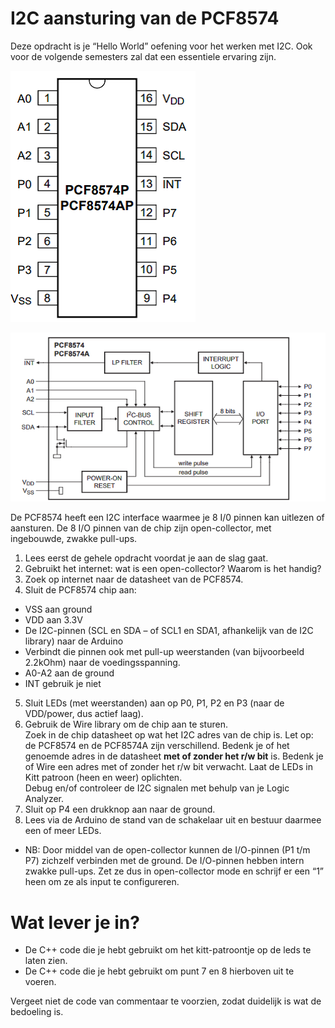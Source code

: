 # I2C aansturing van de PCF8574

Deze opdracht is je “Hello World” oefening voor het werken met I2C. Ook voor de volgende semesters zal dat een essentiele ervaring zijn.

![Pin out pcf8574](./img/image1.png)

![schema pcf8574](./img/image2.png)

De PCF8574 heeft een I2C interface waarmee je 8 I/0 pinnen kan uitlezen of aansturen. De 8 I/O pinnen van de chip zijn open-collector, met ingebouwde, zwakke pull-ups.

1. Lees eerst de gehele opdracht voordat je aan de slag gaat.
2. Gebruikt het internet: wat is een open-collector? Waarom is het handig?
3. Zoek op internet naar de datasheet van de PCF8574.
4. Sluit de PCF8574 chip aan:

  - VSS aan ground   
  - VDD aan 3.3V   
  - De I2C-pinnen (SCL en SDA – of SCL1 en SDA1, afhankelijk van de I2C library) naar de Arduino   
  - Verbindt die pinnen ook met <span class="mark">pull-up weerstanden</span> (van bijvoorbeeld 2.2kOhm) naar de voedingsspanning.
  - A0-A2 aan de ground   
  - INT gebruik je niet   

5. Sluit LEDs (met weerstanden) aan op P0, P1, P2 en P3 (naar de VDD/power, dus actief laag).  
6. Gebruik de Wire library om de chip aan te sturen.  
Zoek in de chip datasheet op wat het I2C adres van de chip is. Let
op: de PCF8574 en de PCF8574A zijn verschillend. Bedenk je of het genoemde
adres in de datasheet **met of zonder het r/w bit** is. Bedenk je of Wire een adres met of zonder het r/w bit verwacht. Laat de LEDs in Kitt patroon (heen en weer) oplichten.  
Debug en/of controleer de I2C signalen met behulp van je Logic Analyzer.
7. Sluit op P4 een drukknop aan naar de ground.  
8. Lees via de Arduino de stand van de schakelaar uit en bestuur daarmee een of meer LEDs.

-   NB: Door middel van de open-collector kunnen de I/O-pinnen (P1 t/m
    P7) zichzelf verbinden met de ground. De I/O-pinnen hebben intern zwakke
    pull-ups. Zet ze dus in open-collector mode en schrijf er een “1”
    heen om ze als input te configureren.

# Wat lever je in?

-   De C++ code die je hebt gebruikt om het kitt-patroontje op de leds te laten zien.
-   De C++ code die je hebt gebruikt om punt 7 en 8 hierboven uit te voeren.

Vergeet niet de code van commentaar te voorzien, zodat duidelijk is wat de bedoeling is.
